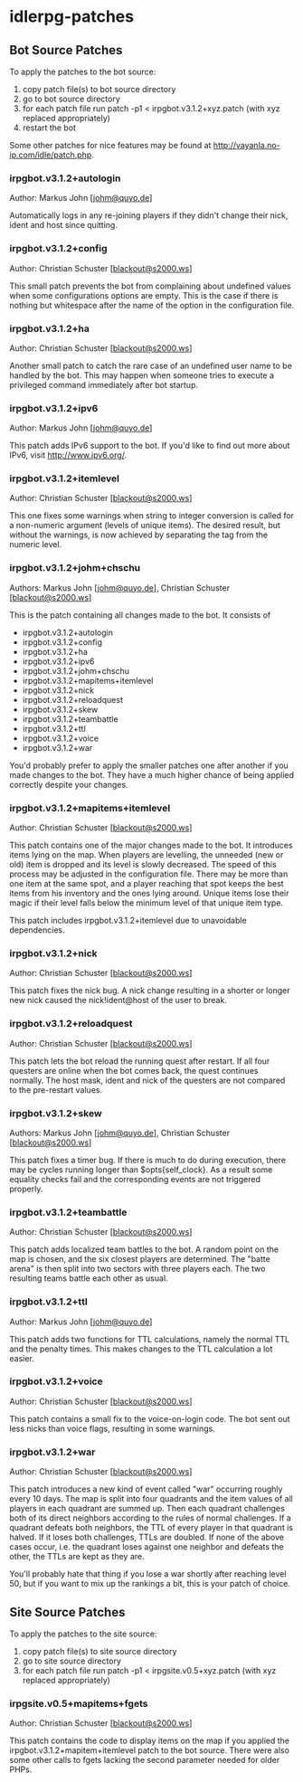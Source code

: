 # idlerpg-patches

## Bot Source Patches

To apply the patches to the bot source:

1. copy patch file(s) to bot source directory
2. go to bot source directory
3. for each patch file run patch -p1 < irpgbot.v3.1.2+xyz.patch (with xyz replaced appropriately)
4. restart the bot

Some other patches for nice features may be found at http://vayanla.no-ip.com/idle/patch.php.
### irpgbot.v3.1.2+autologin

Author: Markus John [johm@quyo.de]

Automatically logs in any re-joining players if they didn't change their nick, ident and host since quitting.

### irpgbot.v3.1.2+config

Author: Christian Schuster [blackout@s2000.ws]

This small patch prevents the bot from complaining about undefined values when some configurations options are empty. This is the case if there is nothing but whitespace after the name of the option in the configuration file.

### irpgbot.v3.1.2+ha

Author: Christian Schuster [blackout@s2000.ws]

Another small patch to catch the rare case of an undefined user name to be handled by the bot. This may happen when someone tries to execute a privileged command immediately after bot startup.

### irpgbot.v3.1.2+ipv6

Author: Markus John [johm@quyo.de]

This patch adds IPv6 support to the bot. If you'd like to find out more about IPv6, visit http://www.ipv6.org/.

### irpgbot.v3.1.2+itemlevel

Author: Christian Schuster [blackout@s2000.ws]

This one fixes some warnings when string to integer conversion is called for a non-numeric argument (levels of unique items). The desired result, but without the warnings, is now achieved by separating the tag from the numeric level.

### irpgbot.v3.1.2+johm+chschu

Authors: Markus John [johm@quyo.de], Christian Schuster [blackout@s2000.ws]

This is the patch containing all changes made to the bot. It consists of

* irpgbot.v3.1.2+autologin
* irpgbot.v3.1.2+config
* irpgbot.v3.1.2+ha
* irpgbot.v3.1.2+ipv6
* irpgbot.v3.1.2+johm+chschu
* irpgbot.v3.1.2+mapitems+itemlevel
* irpgbot.v3.1.2+nick
* irpgbot.v3.1.2+reloadquest
* irpgbot.v3.1.2+skew
* irpgbot.v3.1.2+teambattle
* irpgbot.v3.1.2+ttl
* irpgbot.v3.1.2+voice
* irpgbot.v3.1.2+war

You'd probably prefer to apply the smaller patches one after another if you made changes to the bot. They have a much higher chance of being applied correctly despite your changes.

### irpgbot.v3.1.2+mapitems+itemlevel

Author: Christian Schuster [blackout@s2000.ws]

This patch contains one of the major changes made to the bot. It introduces items lying on the map. When players are levelling, the unneeded (new or old) item is dropped and its level is slowly decreased. The speed of this process may be adjusted in the configuration file. There may be more than one item at the same spot, and a player reaching that spot keeps the best items from his inventory and the ones lying around. Unique items lose their magic if their level falls below the minimum level of that unique item type.

This patch includes irpgbot.v3.1.2+itemlevel due to unavoidable dependencies.

### irpgbot.v3.1.2+nick

Author: Christian Schuster [blackout@s2000.ws]

This patch fixes the nick bug. A nick change resulting in a shorter or longer new nick caused the nick!ident@host of the user to break.

### irpgbot.v3.1.2+reloadquest

Author: Christian Schuster [blackout@s2000.ws]

This patch lets the bot reload the running quest after restart. If all four questers are online when the bot comes back, the quest continues normally. The host mask, ident and nick of the questers are not compared to the pre-restart values.

### irpgbot.v3.1.2+skew

Authors: Markus John [johm@quyo.de], Christian Schuster [blackout@s2000.ws]

This patch fixes a timer bug. If there is much to do during execution, there may be cycles running longer than $opts{self_clock}. As a result some equality checks fail and the corresponding events are not triggered properly.

### irpgbot.v3.1.2+teambattle

Author: Christian Schuster [blackout@s2000.ws]

This patch adds localized team battles to the bot. A random point on the map is chosen, and the six closest players are determined. The "batte arena" is then split into two sectors with three players each. The two resulting teams battle each other as usual.

### irpgbot.v3.1.2+ttl

Author: Markus John [johm@quyo.de]

This patch adds two functions for TTL calculations, namely the normal TTL and the penalty times. This makes changes to the TTL calculation a lot easier.

### irpgbot.v3.1.2+voice

Author: Christian Schuster [blackout@s2000.ws]

This patch contains a small fix to the voice-on-login code. The bot sent out less nicks than voice flags, resulting in some warnings.

### irpgbot.v3.1.2+war

Author: Christian Schuster [blackout@s2000.ws]

This patch introduces a new kind of event called "war" occurring roughly every 10 days. The map is split into four quadrants and the item values of all players in each quadrant are summed up. Then each quadrant challenges both of its direct neighbors according to the rules of normal challenges. If a quadrant defeats both neighbors, the TTL of every player in that quadrant is halved. If it loses both challenges, TTLs are doubled. If none of the above cases occur, i.e. the quadrant loses against one neighbor and defeats the other, the TTLs are kept as they are.

You'll probably hate that thing if you lose a war shortly after reaching level 50, but if you want to mix up the rankings a bit, this is your patch of choice.

## Site Source Patches

To apply the patches to the site source:

1. copy patch file(s) to site source directory
2. go to site source directory
3. for each patch file run patch -p1 < irpgsite.v0.5+xyz.patch (with xyz replaced appropriately)

### irpgsite.v0.5+mapitems+fgets

Author: Christian Schuster [blackout@s2000.ws]

This patch contains the code to display items on the map if you applied the irpgbot.v3.1.2+mapitem+itemlevel patch to the bot source. There were also some other calls to fgets lacking the second parameter needed for older PHPs.
